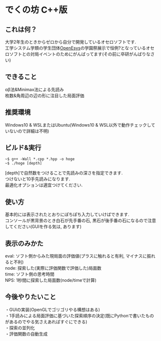 # でくの坊 C++版
 
## これは何？
大学2年生のときからゼロから自分で開発しているオセロソフトです.  
工学システム学類の学生団体[OpenEsys](https://ayu.open.esys.tsukuba.ac.jp/)の学園祭展示で恒例?となっているオセロソフトとの対局イベントのためにがんばってます(その前に卒研がんばりなさい)

## できること
αβ法&Minimax法による先読み  
枚数&角周辺の辺の形に注目した局面評価

## 推奨環境
Windows10 & WSLまたはUbuntu(Windows10 & WSL以外で動作チェックしていないので詳細は不明)
## ビルド&実行
```
~$ g++ -Wall *.cpp *.hpp -o hoge
~$ ./hoge [depth]
```
[depth]で自然数をつけることで先読みの深さを指定できます.  
つけないと10手先読みになります.  
最適化オプションは適宜つけてください.  

## 使い方
基本的には表示されたとおりにぽちぽち入力していけばできます.  
コンソールが黒背景のとき白石が先手番の石, 黒石が後手番の石になるので注意してください(GUIを作る気は, あります)  
## 表示のみかた
eval: ソフト側からみた現局面の評価値(プラスに触れると有利, マイナスに振れると不利)  
node: 探索した(実際に評価関数で評価した)局面数  
time: ソフト側の思考時間  
NPS: 1秒間に探索した局面数(node/timeで計算)

## 今後やりたいこと
・GUIの実装(OpenGLでゴリゴリやる構想はある)  
・1手読みによる局面評価に基づいた探索順序の決定(既にPythonで書いたものがあるのでやる気さえあればすぐにできる)  
・探索の並列化  
・評価関数の自動生成